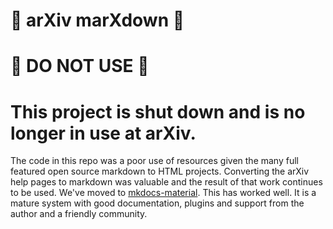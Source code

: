 # :no_entry_sign: arXiv marXdown :no_entry_sign:

# :no_entry_sign: **DO NOT USE** :no_entry_sign:

# **This project is shut down and is no longer in use at arXiv.**

The code in this repo was a poor use of resources given the many full
featured open source markdown to HTML projects. Converting the arXiv
help pages to markdown was valuable and the result of that work
continues to be used. We've moved to
[mkdocs-material](https://squidfunk.github.io/mkdocs-material/). This
has worked well. It is a mature system with good documentation,
plugins and support from the author and a friendly community.

